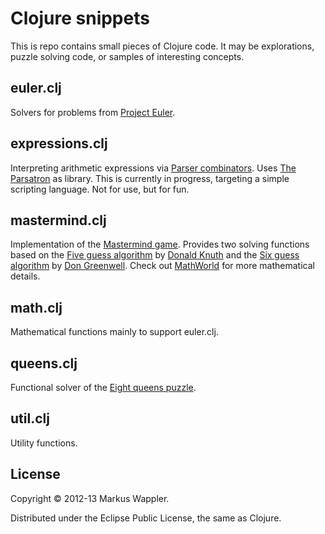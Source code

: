# Clojure snippets

This is repo contains small pieces of Clojure code. 
It may be explorations, puzzle solving code, 
or samples of interesting concepts.

## euler.clj
Solvers for problems from [Project Euler][euler].

[euler]: http://projecteuler.net/ "projecteuler.net"

## expressions.clj

Interpreting arithmetic expressions via [Parser combinators][e1].
Uses [The Parsatron][e2] as library. This is currently in progress,
targeting a simple scripting language. Not for use, but for fun.

[e1]: http://en.wikipedia.org/wiki/Parser_combinator "Wikipedia"
[e2]: https://github.com/youngnh/parsatron "GitHub"

## mastermind.clj

Implementation of the [Mastermind game][m1]. 
Provides two solving functions based on the 
[Five guess algorithm][m2] by [Donald Knuth][m5]
and the [Six guess algorithm][m3] by [Don Greenwell][m6]. 
Check out [MathWorld][m4] for more mathematical details.

[m1]: http://en.wikipedia.org/wiki/Mastermind_(board_game) "Wikipedia"
[m2]: http://en.wikipedia.org/wiki/Mastermind_(board_game)#Five-guess_algorithm
      "Wikipedia"
[m3]: http://en.wikipedia.org/wiki/Mastermind_(board_game)#Six-guess_algorithm
      "Wikipedia"
[m4]: http://mathworld.wolfram.com/Mastermind.html "Wolfram MathWorld"
[m5]: http://en.wikipedia.org/wiki/Donald_Knuth "Wikipedia"
[m6]: http://math2.eku.edu/greenwell/ "Homepage"

## math.clj

Mathematical functions mainly to support euler.clj.

## queens.clj

Functional solver of the [Eight queens puzzle][q].

[q]: http://en.wikipedia.org/wiki/Eight_queens_puzzle "Wikipedia"

## util.clj

Utility functions.

## License

Copyright © 2012-13 Markus Wappler.

Distributed under the Eclipse Public License, the same as Clojure.
